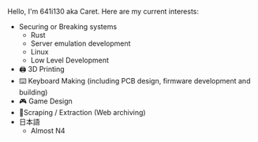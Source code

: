 Hello, I'm 641i130 aka Caret. Here are my current interests:

- Securing or Breaking systems
  - Rust
  - Server emulation development
  - Linux
  - Low Level Development
- 🖨️ 3D Printing
- ⌨️ Keyboard Making (including PCB design, firmware development and building)
- 🎮 Game Design
- 💉Scraping / Extraction (Web archiving)
- 日本語
  - Almost N4
